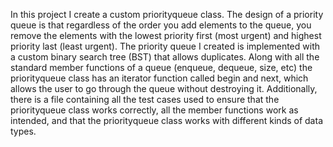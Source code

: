 In this project I create a custom priorityqueue class. The design of a priority queue is that regardless of the order you add elements to the queue, you remove the elements with the lowest priority first (most urgent) and highest priority last (least urgent). The priority queue I created is implemented with a custom binary search tree (BST) that allows duplicates. Along with all the standard member functions of a queue (enqueue, dequeue, size, etc) the priorityqueue class has an iterator function called begin and next, which allows the user to go through the queue without destroying it. Additionally, there is a file containing all the test cases used to ensure that the priorityqueue class works correctly, all the member functions work as intended, and that the priorityqueue class works with different kinds of data types.
